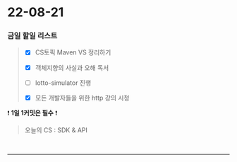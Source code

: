 # 22-08-21
### 금일 할일 리스트

> - [x] CS토픽 Maven VS 정리하기
>
> - [x] 객체지향의 사실과 오해 독서
> 
> - [ ] lotto-simulator 진행
> 
> - [x] 모든 개발자들을 위한 http 강의 시청
    <br/>

❗ **1일 1커밋은 필수** ❗
> 오늘의 CS :  SDK & API
>
<br/>

------------ 